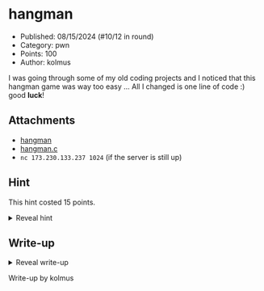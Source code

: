 # hangman

- Published: 08/15/2024 (#10/12 in round)
- Category: pwn
- Points: 100
- Author: kolmus

I was going through some of my old coding projects and I noticed that this hangman game was way too easy ...
All I changed is one line of code :) good **luck**!

## Attachments

- [hangman](./hangman)
- [hangman.c](./hangman.c)
- `nc 173.230.133.237 1024` (if the server is still up)

## Hint

This hint costed 15 points.

<details>
<summary>Reveal hint</summary>

look at the way the program determines which word is used. using a predictable seed is dangerous ...

</details>

## Write-up

<details>
<summary>Reveal write-up</summary>

There are multiple possible solutions for this challenge. Most people just ended up getting lucky by guessing (which was not intended). Instead, you were supposed to abuse the weak random word selection of the program.

```c
srand(time(NULL));
int i = rand() % (sizeof(words) / sizeof(words[0]));
// words[i] is the word that is used
```

This uses the current unix time (in seconds) as a seed for the random number generator. 2 possible ways to exploit this are:

- connecting to the challenge twice within the same second. they will have the same seed -> you can fail one game on purpose to get the word and use it to beat the other one
- writing a script that will use the same random number generator+seed and tell you the correct word before making the request (note that this requires a synchronized system with the same random number generator implementation)

Flag: ```csd{G3TT1n6_tHE_HaN6_0F_1T}```

</details>

Write-up by kolmus

